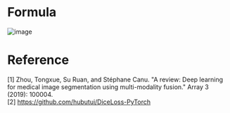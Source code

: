 # Formula
![image](https://user-images.githubusercontent.com/103199752/205461355-47d45084-3404-4740-bcf0-0a21456dfa57.png)

# Reference
[1] Zhou, Tongxue, Su Ruan, and Stéphane Canu. "A review: Deep learning for medical image segmentation using multi-modality fusion." Array 3 (2019): 100004.\
[2] https://github.com/hubutui/DiceLoss-PyTorch
